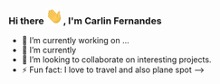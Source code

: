 ### Hi there <img src="https://raw.githubusercontent.com/ABSphreak/ABSphreak/master/gifs/Hi.gif" width="30">, I'm Carlin Fernandes



- 🔭 I’m currently working on ...
- 🌱 I’m currently 
- 👯 I’m looking to collaborate on interesting projects.
- ⚡ Fun fact: I love to travel and also plane spot
-->

